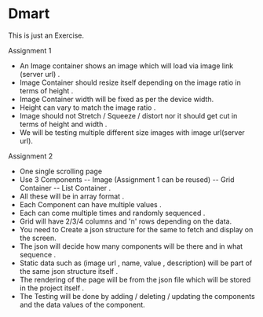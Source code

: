 # Dmart
This is just an Exercise.  


Assignment 1
- An Image container shows an image which will load via image link (server url) .
- Image Container should resize itself depending on the image ratio in terms of height .
- Image Container width will be fixed as per the device width.
- Height can vary to match the image ratio .
- Image should not Stretch / Squeeze / distort nor it should get cut in terms of height and width .
- We will be testing multiple different size images with image url(server url).


                                


Assignment 2
- One single scrolling page 
- Use 3 Components 
   -- Image (Assignment 1 can be reused)
   -- Grid Container
   -- List Container .
- All these will be in array format .
- Each Component can have multiple values .
- Each can come multiple times and randomly sequenced .
- Grid will have 2/3/4 columns and 'n' rows depending on the data.
- You need to Create a json structure for the same to fetch and display on the screen.
- The json will decide how many components will be there and in what sequence .
- Static data such as (image url , name, value , description) will be part of the same json structure itself . 
- The rendering of the page will be from the json file which will be stored in the project itself .
- The Testing will be done by adding / deleting / updating the components and the data values of the component.





